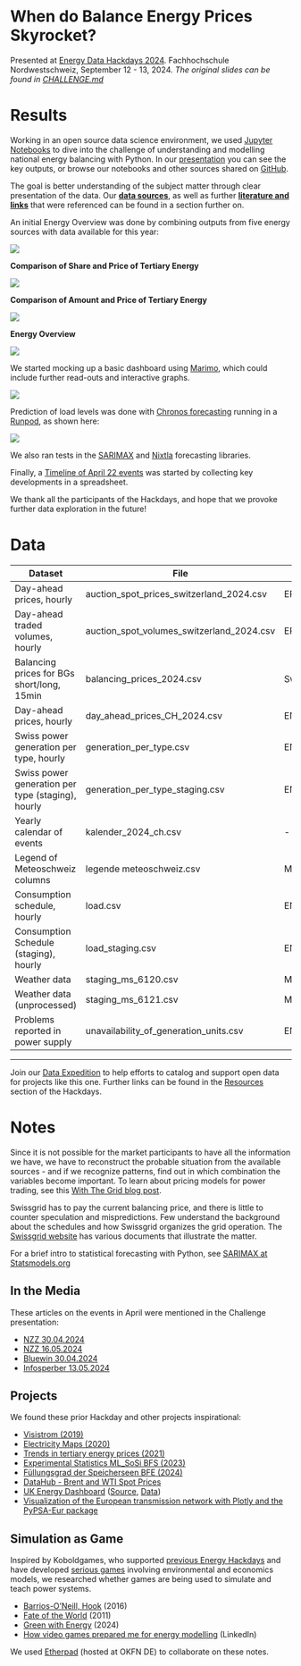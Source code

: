 # When do Balance Energy Prices Skyrocket?

Presented at [Energy Data Hackdays 2024](https://hack.energy.opendata.ch/project/124).
Fachhochschule Nordwestschweiz, September 12 - 13, 2024.
_The original slides can be found in [CHALLENGE.md](CHALLENGE.md)_

# Results

Working in an open source data science environment, we used [Jupyter Notebooks](https://jupyter.org) to dive into the challenge of understanding and modelling national energy balancing with Python. In our [presentation](https://raw.githubusercontent.com/SFOE-Hackathons/EnergyDataHackdays2024-BalanceEnergyPrices/main/presentation/When_do_Balance_Energy_Prices_Skyrocket_13_09_2024.pdf) you can see the key outputs, or browse our notebooks and other sources shared on [GitHub](https://github.com/SFOE-Hackathons/EnergyDataHackdays2024-BalanceEnergyPrices/).

The goal is better understanding of the subject matter through clear presentation of the data. Our **[data sources](#data)**, as well as further **[literature and links](#notes)** that were referenced can be found in a section further on.

An initial Energy Overview was done by combining outputs from five energy sources with data available for this year:

![](https://raw.githubusercontent.com/SFOE-Hackathons/EnergyDataHackdays2024-BalanceEnergyPrices/main/presentation/Combined.png)

**Comparison of Share and Price of Tertiary Energy**

![](https://raw.githubusercontent.com/SFOE-Hackathons/EnergyDataHackdays2024-BalanceEnergyPrices/main/presentation/Tertiary_energy_share.jpg)

**Comparison of Amount and Price of Tertiary Energy**

![](https://raw.githubusercontent.com/SFOE-Hackathons/EnergyDataHackdays2024-BalanceEnergyPrices/main/presentation/Tertiary_energy.jpg)

**Energy Overview**

![](https://raw.githubusercontent.com/SFOE-Hackathons/EnergyDataHackdays2024-BalanceEnergyPrices/main/presentation/Energy_overview.jpg)

We started mocking up a basic dashboard using [Marimo](https://marimo.io), which could include further read-outs and interactive graphs.

![](https://raw.githubusercontent.com/SFOE-Hackathons/EnergyDataHackdays2024-BalanceEnergyPrices/main/presentation/Marimo_iterating.png)

Prediction of load levels was done with [Chronos forecasting](https://github.com/amazon-science/chronos-forecasting?tab=readme-ov-file) running in a [Runpod](https://runpod.io/?ref=yqg82xxd), as shown here: 

![](https://raw.githubusercontent.com/SFOE-Hackathons/EnergyDataHackdays2024-BalanceEnergyPrices/main/presentation/Chronos.png)

We also ran tests in the [SARIMAX](https://www.statsmodels.org/dev/examples/notebooks/generated/statespace_sarimax_stata.html#) and [Nixtla](https://github.com/Nixtla/statsforecast?tab=readme-ov-file) forecasting libraries.

Finally, a [Timeline of April 22 events](https://cdn.knightlab.com/libs/timeline3/latest/embed/index.html?source=18jdhZQgIdU4FcwuW5Rif82PitmR3abKi2VNdCQOxnnY&font=Default&lang=en&initial_zoom=2&height=650) was started by collecting key developments in a spreadsheet. 

We thank all the participants of the Hackdays, and hope that we provoke further data exploration in the future!

# Data

| Dataset | File | Source |
| ------- | ---- | ------ |
| Day-ahead prices, hourly | auction\_spot\_prices\_switzerland\_2024.csv | EPEX |
| Day-ahead traded volumes, hourly | auction\_spot\_volumes\_switzerland\_2024.csv | EPEX |
| Balancing prices for BGs short/long, 15min | balancing\_prices\_2024.csv | Swissgrid |
| Day-ahead prices, hourly | day\_ahead\_prices\_CH\_2024.csv | ENTSO-E |
| Swiss power generation per type, hourly | generation\_per\_type.csv | ENTSO-E |
| Swiss power generation per type (staging), hourly | generation\_per\_type\_staging.csv | ENTSO-E |
| Yearly calendar of events | kalender\_2024\_ch.csv | - |
| Legend of Meteoschweiz columns | legende meteoschweiz.csv | Meteoschweiz |
| Consumption schedule, hourly | load.csv | ENTSO-E |
| Consumption Schedule (staging), hourly | load\_staging.csv | ENTSO-E |
| Weather data | staging\_ms\_6120.csv | Meteoschweiz |
| Weather data (unprocessed) | staging\_ms\_6121.csv | Meteoschweiz |
| Problems reported in power supply | unavailability\_of\_generation\_units.csv | ENTSO-E |

---

Join our [Data Expedition](https://hack.energy.opendata.ch/project/15) to help efforts to catalog and support open data for projects like this one. Further links can be found in the [Resources](https://hack.energy.opendata.ch/event/2/stages) section of the Hackdays.

# Notes

Since it is not possible for the market participants to have all the information we have, we have to reconstruct the probable situation from the available sources - and if we recognize patterns, find out in which combination the variables become important. To learn about pricing models for power trading, see this [With The Grid blog post](https://withthegrid.com/energy-pricing-epex-day-ahead-and-imbalance-prices/).

Swissgrid has to pay the current balancing price, and there is little to counter speculation and mispredictions. Few understand the background about the schedules and how Swissgrid organizes the grid operation. The [Swissgrid website](https://www.swissgrid.ch/de/home/customers/topics/bgm/balance-energy.html) has various documents that illustrate the matter.

For a brief intro to statistical forecasting with Python, see [SARIMAX at Statsmodels.org](https://www.statsmodels.org/stable/examples/notebooks/generated/statespace_sarimax_faq.html)

## In the Media

These articles on the events in April were mentioned in the Challenge presentation:

- [NZZ 30.04.2024](https://www.nzz.ch/wirtschaft/fehlprognose-beim-solarstrom-ploetzlich-fehlte-der-schweiz-die-produktion-eines-grossen-kernkraftwerkes-ld.1828058)
- [NZZ 16.05.2024](https://www.nzz.ch/wirtschaft/wie-angespannt-ist-die-lage-am-strommarkt-ld.1697374)
- [Bluewin 30.04.2024](https://www.bluewin.ch/de/news/schweiz/schweiz-drohte-letzte-woche-ploetzlich-ein-strom-blackout-2185652.html)
- [Infosperber 13.05.2024](https://www.infosperber.ch/umwelt/energieproduktion/der-fast-blackout-den-es-nicht-gab/)

## Projects

We found these prior Hackday and other projects inspirational:

- [Visistrom (2019)](https://hack.energy.opendata.ch/project/27)
- [Electricity Maps (2020)](https://hack.energy.opendata.ch/project/67)
- [Trends in tertiary energy prices (2021)](https://hack.energy.opendata.ch/project/86)
- [Experimental Statistics ML_SoSi BFS (2023)](https://www.experimental.bfs.admin.ch/expstat/de/home/projekte/ml-sosi.html)
- [Füllungsgrad der Speicherseen BFE (2024)](https://www.uvek-gis.admin.ch/BFE/storymaps/AP_FuellungsgradSpeicherseen/?lang=de)
- [DataHub - Brent and WTI Spot Prices](https://datahub.io/@Daniellappv/oil-prices-this)
- [UK Energy Dashboard](https://www.energydashboard.co.uk/live) ([Source](https://github.com/1tang/Energy-Dashboard), [Data](https://www.nationalgrideso.com/data-portal))
- [Visualization of the European transmission network with Plotly and the PyPSA-Eur package](https://github.com/zoltanmaric/coppersushi)

## Simulation as Game

Inspired by Koboldgames, who supported [previous Energy Hackdays](https://koboldgames.ch/blog/2021-01-13?lang=eng) and have developed [serious games](https://koboldgames.ch/games) involving environmental and economics models, we researched whether games are being used to simulate and teach power systems.

- [Barrios-O’Neill, Hook](https://www.sciencedirect.com/science/article/pii/S001632871630088X) (2016)
- [Fate of the World](https://store.steampowered.com/app/901776/Fate_of_the_World_Tipping_Point/) (2011)
- [Green with Energy](https://store.steampowered.com/app/890890/Green_With_Energy/) (2024)
- [How video games prepared me for energy modelling](https://www.linkedin.com/pulse/how-video-games-prepared-me-energy-modelling-10-avgerinopoulos/) (LinkedIn)

We used [Etherpad](https://pad.okfn.de/) (hosted at OKFN DE) to collaborate on these notes.

